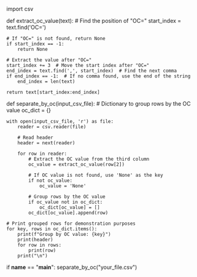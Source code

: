 import csv

def extract_oc_value(text):
    # Find the position of "OC="
    start_index = text.find('OC=')
    
    # If "OC=" is not found, return None
    if start_index == -1:
        return None
    
    # Extract the value after "OC="
    start_index += 3  # Move the start index after "OC="
    end_index = text.find(',', start_index)  # Find the next comma
    if end_index == -1:  # If no comma found, use the end of the string
        end_index = len(text)
    
    return text[start_index:end_index]

def separate_by_oc(input_csv_file):
    # Dictionary to group rows by the OC value
    oc_dict = {}
    
    with open(input_csv_file, 'r') as file:
        reader = csv.reader(file)
        
        # Read header
        header = next(reader)
        
        for row in reader:
            # Extract the OC value from the third column
            oc_value = extract_oc_value(row[2])
            
            # If OC value is not found, use 'None' as the key
            if not oc_value:
                oc_value = 'None'
            
            # Group rows by the OC value
            if oc_value not in oc_dict:
                oc_dict[oc_value] = []
            oc_dict[oc_value].append(row)
    
    # Print grouped rows for demonstration purposes
    for key, rows in oc_dict.items():
        print(f"Group by OC value: {key}")
        print(header)
        for row in rows:
            print(row)
        print("\n")

if __name__ == "__main__":
    separate_by_oc("your_file.csv")


